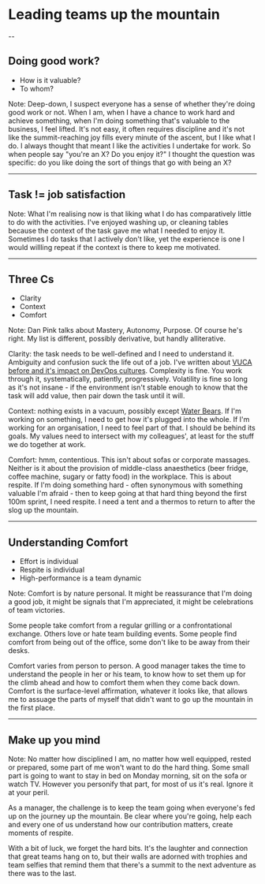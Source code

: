 
# Leading teams up the mountain

--

## Doing good work?
* How is it valuable?
* To whom?

Note: Deep-down, I suspect everyone has a sense of whether they're doing good work or not.  When I am, when I have a chance to work hard and achieve something, when I'm doing something that's valuable to the business, I feel lifted.  It's not easy, it often requires discipline and it's not like the summit-reaching joy fills every minute of the ascent, but I like what I do.  I always thought that meant I like the activities I undertake for work.   So when people say "you're an X?  Do you enjoy it?" I thought the question was specific: do you like doing the sort of things that go with being an X?

---

## Task != job satisfaction
Note: What I'm realising now is that liking what I do has comparatively little to do with the activities.  I've enjoyed washing up, or cleaning tables because the context of the task gave me what I needed to enjoy it.  Sometimes I do tasks that I actively don't like, yet the experience is one I would willling repeat if the context is there to keep me motivated.

---

## Three Cs
* Clarity
* Context
* Comfort

Note: Dan Pink talks about Mastery, Autonomy, Purpose.  Of course he's right.  My list is different, possibly derivative, but handly alliterative.

Clarity: the task needs to be well-defined and I need to understand it.  Ambiguity and confusion suck the life out of a job.  I've written about [VUCA before and it's impact on DevOps cultures](http://www.lightenna.com/tech/2018/cost-of-collaboration/).  Complexity is fine.  You work through it, systematically, patiently, progressively.  Volatility is fine so long as it's not insane - if the environment isn't stable enough to know that the task will add value, then pair down the task until it will.

Context: nothing exists in a vacuum, possibly except [Water Bears](https://www.newscientist.com/article/dn14690-water-bears-are-first-animal-to-survive-space-vacuum/).  If I'm working on something, I need to get how it's plugged into the whole.  If I'm working for an organisation, I need to feel part of that.  I should be behind its goals.  My values need to intersect with my colleagues', at least for the stuff we do together at work. 

Comfort: hmm, contentious.  This isn't about sofas or corporate massages.  Neither is it about the provision of middle-class anaesthetics (beer fridge, coffee machine, sugary or fatty food) in the workplace.  This is about respite.  If I'm doing something hard - often synonymous with something valuable I'm afraid - then to keep going at that hard thing beyond the first 100m sprint, I need respite.  I need a tent and a thermos to return to after the slog up the mountain.

---

## Understanding Comfort
* Effort is individual
* Respite is individual
* High-performance is a team dynamic

Note: Comfort is by nature personal.  It might be reassurance that I'm doing a good job, it might be signals that I'm appreciated, it might be celebrations of team victories.

Some people take comfort from a regular grilling or a confrontational exchange.  Others love or hate team building events.  Some people find comfort from being out of the office, some don't like to be away from their desks.

Comfort varies from person to person.  A good manager takes the time to understand the people in her or his team, to know how to set them up for the climb ahead and how to comfort them when they come back down.  Comfort is the surface-level affirmation, whatever it looks like, that allows me to assuage the parts of myself that didn't want to go up the mountain in the first place.

---

## Make up you mind

Note: No matter how disciplined I am, no matter how well equipped, rested or prepared, some part of me won't want to do the hard thing.  Some small part is going to want to stay in bed on Monday morning, sit on the sofa or watch TV.  However you personify that part, for most of us it's real. Ignore it at your peril.

As a manager, the challenge is to keep the team going when everyone's fed up on the journey up the mountain.  Be clear where you're going, help each and every one of us understand how our contribution matters, create moments of respite.

With a bit of luck, we forget the hard bits.  It's the laughter and connection that great teams hang on to, but their walls are adorned with trophies and team selfies that remind them that there's a summit to the next adventure as there was to the last.
